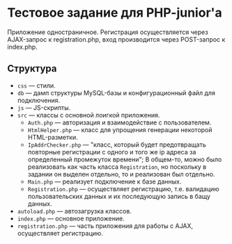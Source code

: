 # Тестовое задание для PHP-junior'а

Приложение одностраничное. Регистрация осуществляется через AJAX-запрос к registration.php, вход производится через POST-запрос к index.php.

## Структура

* `css` —  стили.
* `db` —  дамп структуры MySQL-базы и конфигурационный файл для подключения.
* `js` —  JS-скрипты.
* `src` —  классы с основной лоигкой приложения.
  * `Auth.php` —  авторизация и взаимодействие с пользователем.
  * `HtmlHelper.php` —  класс для упрощения генерации некоторой HTML-разметки.
  * `IpAddrChecker.php` —  "класс, который будет предотвращать повторные регистрации с одного и того же ip адреса за определенный промежуток времени"; В общем-то, можно было реализовать как часть класса `Registration`, но поскольку в задании он выделен отдельно, то и реализован был отдельно.
  * `Main.php` —  реализует подключение к базе данных.
  * `Registration.php` —  осуществляет регистрацию, т.е. валидацию пользовательских данных и их последующую запись в бащу данных.
* `autoload.php` —  автозагрузка классов.
* `index.php` —  основное приложение.
* `registration.php` —  часть приложения для работы с AJAX, осуществляет регистрацию.
